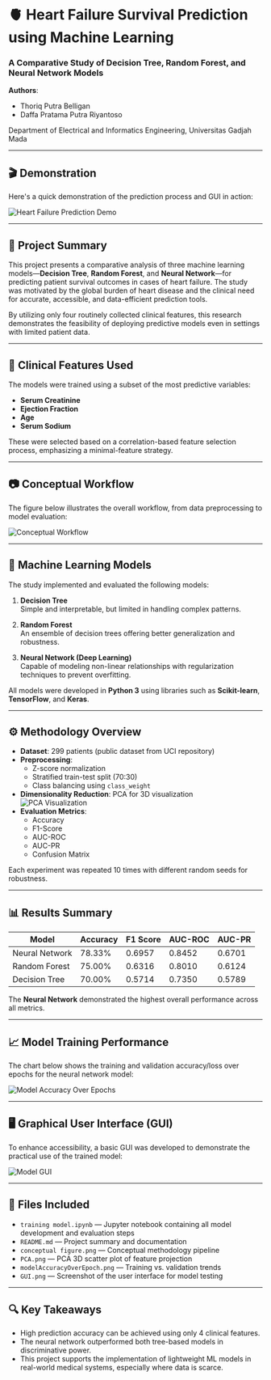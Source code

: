 # 🫀 Heart Failure Survival Prediction using Machine Learning

### A Comparative Study of Decision Tree, Random Forest, and Neural Network Models

**Authors**:  
- Thoriq Putra Belligan  
- Daffa Pratama Putra Riyantoso  

Department of Electrical and Informatics Engineering, Universitas Gadjah Mada

---

## 🎬 Demonstration

Here's a quick demonstration of the prediction process and GUI in action:

![Heart Failure Prediction Demo](images/demo.gif)

---

## 📖 Project Summary

This project presents a comparative analysis of three machine learning models—**Decision Tree**, **Random Forest**, and **Neural Network**—for predicting patient survival outcomes in cases of heart failure. The study was motivated by the global burden of heart disease and the clinical need for accurate, accessible, and data-efficient prediction tools.

By utilizing only four routinely collected clinical features, this research demonstrates the feasibility of deploying predictive models even in settings with limited patient data.

---

## 🧪 Clinical Features Used

The models were trained using a subset of the most predictive variables:

- **Serum Creatinine**
- **Ejection Fraction**
- **Age**
- **Serum Sodium**

These were selected based on a correlation-based feature selection process, emphasizing a minimal-feature strategy.

---

## 📷 Conceptual Workflow

The figure below illustrates the overall workflow, from data preprocessing to model evaluation:

![Conceptual Workflow](images/conceptual%20figure.png)

---

## 🧠 Machine Learning Models

The study implemented and evaluated the following models:

1. **Decision Tree**  
   Simple and interpretable, but limited in handling complex patterns.

2. **Random Forest**  
   An ensemble of decision trees offering better generalization and robustness.

3. **Neural Network (Deep Learning)**  
   Capable of modeling non-linear relationships with regularization techniques to prevent overfitting.

All models were developed in **Python 3** using libraries such as **Scikit-learn**, **TensorFlow**, and **Keras**.

---

## ⚙️ Methodology Overview

- **Dataset**: 299 patients (public dataset from UCI repository)  
- **Preprocessing**:
  - Z-score normalization
  - Stratified train-test split (70:30)
  - Class balancing using `class_weight`
- **Dimensionality Reduction**: PCA for 3D visualization  
  ![PCA Visualization](images/pca.png)
- **Evaluation Metrics**:
  - Accuracy
  - F1-Score
  - AUC-ROC
  - AUC-PR
  - Confusion Matrix

Each experiment was repeated 10 times with different random seeds for robustness.

---

## 📊 Results Summary

| Model           | Accuracy | F1 Score | AUC-ROC | AUC-PR |
|-----------------|----------|----------|---------|--------|
| Neural Network  | 78.33%   | 0.6957   | 0.8452  | 0.6701 |
| Random Forest   | 75.00%   | 0.6316   | 0.8010  | 0.6124 |
| Decision Tree   | 70.00%   | 0.5714   | 0.7350  | 0.5789 |

The **Neural Network** demonstrated the highest overall performance across all metrics.

---

## 📈 Model Training Performance

The chart below shows the training and validation accuracy/loss over epochs for the neural network model:

![Model Accuracy Over Epochs](images/modelAccuracyOverEpoch.png)

---

## 🖥️ Graphical User Interface (GUI)

To enhance accessibility, a basic GUI was developed to demonstrate the practical use of the trained model:

![Model GUI](images/GUI.png)

---

## 📁 Files Included

- `training model.ipynb` — Jupyter notebook containing all model development and evaluation steps
- `README.md` — Project summary and documentation
- `conceptual figure.png` — Conceptual methodology pipeline
- `PCA.png` — PCA 3D scatter plot of feature projection
- `modelAccuracyOverEpoch.png` — Training vs. validation trends
- `GUI.png` — Screenshot of the user interface for model testing

---

## 🔍 Key Takeaways

- High prediction accuracy can be achieved using only 4 clinical features.
- The neural network outperformed both tree-based models in discriminative power.
- This project supports the implementation of lightweight ML models in real-world medical systems, especially where data is scarce.

